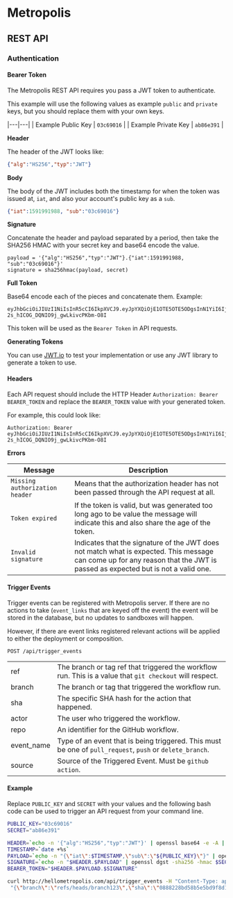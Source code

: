 # Metropolis
## REST API

### Authentication

#### Bearer Token

The Metropolis REST API requires you pass a JWT token to authenticate.  

This example will use the following values as example `public` and `private` keys, but you should replace them with your own keys.


|---|---|
| Example Public Key  | `03c69016`  |
| Example Private Key  | `ab86e391`  |


**Header**

The header of the JWT looks like:

```json
{"alg":"HS256","typ":"JWT"}
```

**Body**

The body of the JWT includes both the timestamp for when the token was issued at, `iat`, and also your account's public key as a `sub`.

```json
{"iat":1591991988, "sub":"03c69016"}
```

**Signature**

Concatenate the header and payload separated by a period, then take the SHA256 HMAC with your secret key and base64 encode the value.  

```
payload = '{"alg":"HS256","typ":"JWT"}.{"iat":1591991988, "sub":"03c69016"}'
signature = sha256hmac(payload, secret)
```

**Full Token**

Base64 encode each of the pieces and concatenate them.  Example:

```
eyJhbGciOiJIUzI1NiIsInR5cCI6IkpXVCJ9.eyJpYXQiOjE1OTE5OTE5ODgsInN1YiI6IjAzYzY5MDE2In0.3C_obnCb31-2s_hICOG_DQNIO9j_gwLkivcPKbm-O8I
```

This token will be used as the `Bearer Token` in API requests.

**Generating Tokens**

You can use [JWT.io](https://jwt.io/) to test your implementation or use any JWT library to generate a token to use.

#### Headers

Each API request should include the HTTP Header `Authorization: Bearer BEARER_TOKEN` and replace the `BEARER_TOKEN` value with your generated token.

For example, this could look like:

```
Authorization: Bearer eyJhbGciOiJIUzI1NiIsInR5cCI6IkpXVCJ9.eyJpYXQiOjE1OTE5OTE5ODgsInN1YiI6IjAzYzY5MDE2In0.3C_obnCb31-2s_hICOG_DQNIO9j_gwLkivcPKbm-O8I
```

**Errors**

| Message | Description |
|---|---|
| `Missing authorization header`  | Means that the authorization header has not been passed through the API request at all.  |
|  `Token expired` |  If the token is valid, but was generated too long ago to be value the message will indicate this and also share the age of the token. |
|  `Invalid signature` |  Indicates that the signature of the JWT does not match what is expected.  This message can come up for any reason that the JWT is passed as expected but is not a valid one. |



#### Trigger Events

Trigger events can be registered with Metropolis server.  If there are no actions to take (`event_links` that are keyed off the event) the event will be stored in the database, but no updates to sandboxes will happen.

However, if there are event links registered relevant actions will be applied to either the deployment or composition.

`POST /api/trigger_events`

|   |   |
|---|---|
| ref | The branch or tag ref that triggered the workflow run.  This is a value that `git checkout` will respect. |
| branch | The branch or tag that triggered the workflow run. |
| sha | The specific SHA hash for the action that happened. |
| actor | The user who triggered the workflow. |
| repo | An identifier for the GitHub workflow. |
| event_name | Type of an event that is being triggered.  This must be one of `pull_request`, `push` or `delete_branch`. |
| source | Source of the Triggered Event.  Must be `github action`. |


#### Example

Replace `PUBLIC_KEY` and `SECRET` with your values and the following bash code can be used to trigger an API request from your command line.

```bash
PUBLIC_KEY="03c69016"
SECRET="ab86e391"

HEADER=`echo -n '{"alg":"HS256","typ":"JWT"}' | openssl base64 -e -A | sed s/\+/-/ | sed -E s/=+$//`
TIMESTAMP=`date +%s`
PAYLOAD=`echo -n "{\"iat\":$TIMESTAMP,\"sub\":\"${PUBLIC_KEY}\"}" | openssl base64 -e -A| sed s/\+/-/ | sed -E s/=+$// `
SIGNATURE=`echo -n "$HEADER.$PAYLOAD" | openssl dgst -sha256 -hmac $SECRET -binary | openssl base64 -e -A | sed s/\+/-/ | sed -E s/=+$// | sed 's/\//_/g'`
BEARER_TOKEN="$HEADER.$PAYLOAD.$SIGNATURE"

curl http://hellometropolis.com/api/trigger_events -H "Content-Type: application/json" -H "Authorization: Bearer $BEARER_TOKEN" -d \
 "{\"branch\":\"refs/heads/branch123\",\"sha\":\"0888228bd58b5e5bd9f8d1e5cfed223cfc6ab55e\",\"actor\":\"kenmazaika\",\"repo\":\"hello-metropolis/quickstart\",\"event_name\":\"push\",\"source\":\"github action\"}"
```
